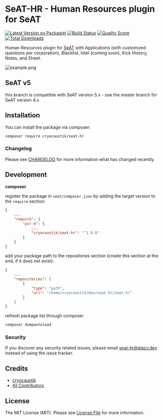 # SeAT-HR - Human Resources plugin for SeAT

[![Latest Version on Packagist](https://img.shields.io/packagist/v/cryocaustik/seat-hr.svg?style=flat-square)](https://packagist.org/packages/cryocaustik/seat-hr)
[![Build Status](https://img.shields.io/travis/cryocaustik/seat-hr/master.svg?style=flat-square)](https://travis-ci.org/cryocaustik/seat-hr)
[![Quality Score](https://img.shields.io/scrutinizer/g/cryocaustik/seat-hr.svg?style=flat-square)](https://scrutinizer-ci.com/g/cryocaustik/seat-hr)
[![Total Downloads](https://img.shields.io/packagist/dt/cryocaustik/seat-hr.svg?style=flat-square)](https://packagist.org/packages/cryocaustik/seat-hr)

Human Resources plugin for [SeAT](https://github.com/eveseat/seat) with Applications (with customized questions per corporation), Blacklist, Intel (coming soon), Kick History, Notes, and Sheet.

![example.png](./example.png)

## SeAT v5

this branch is compatible with SeAT version 5.x - use the master branch for SeAT version 4.x

## Installation

You can install the package via composer:

```bash
composer require cryocaustik/seat-hr
```


### Changelog

Please see [CHANGELOG](CHANGELOG.md) for more information what has changed recently.

## Development

**composer**

register the package in `seat/composer.json` by adding the target version to the `require` section:

```json
{
    ...
    "require": {
        "psr-4": {
            ...
            "cryocaustik/seat-hr": "^1.0.0"
        }
    }
}
```

add your package path to the repositories section (create this section at the end, if it does not exist):
```json
{
    ...
    "repositories": [
        {
            "type": "path",
            "url": "/home/cryocaustik/dev/seat-hr/seat-hr"
        }
    ]
}
```

refresh package list through composer 
```sh
composer dumpautoload
```


### Security

If you discover any security related issues, please email seat-hr@alazy.dev instead of using the issue tracker.

## Credits

- [cryocaustik](https://github.com/cryocaustik)
- [All Contributors](../../contributors)

## License

The MIT License (MIT). Please see [License File](LICENSE.md) for more information.
